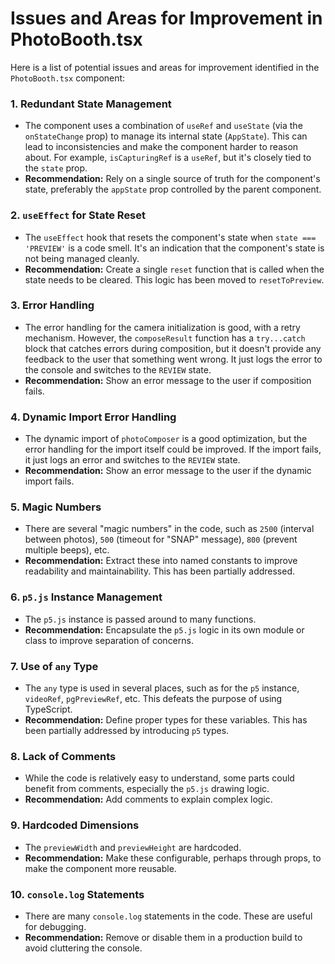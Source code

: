 # Issues and Areas for Improvement in PhotoBooth.tsx

Here is a list of potential issues and areas for improvement identified in the `PhotoBooth.tsx` component:

### 1. Redundant State Management
- The component uses a combination of `useRef` and `useState` (via the `onStateChange` prop) to manage its internal state (`AppState`). This can lead to inconsistencies and make the component harder to reason about. For example, `isCapturingRef` is a `useRef`, but it's closely tied to the `state` prop.
- **Recommendation:** Rely on a single source of truth for the component's state, preferably the `appState` prop controlled by the parent component.

### 2. `useEffect` for State Reset
- The `useEffect` hook that resets the component's state when `state === 'PREVIEW'` is a code smell. It's an indication that the component's state is not being managed cleanly.
- **Recommendation:** Create a single `reset` function that is called when the state needs to be cleared. This logic has been moved to `resetToPreview`.

### 3. Error Handling
- The error handling for the camera initialization is good, with a retry mechanism. However, the `composeResult` function has a `try...catch` block that catches errors during composition, but it doesn't provide any feedback to the user that something went wrong. It just logs the error to the console and switches to the `REVIEW` state.
- **Recommendation:** Show an error message to the user if composition fails.

### 4. Dynamic Import Error Handling
- The dynamic import of `photoComposer` is a good optimization, but the error handling for the import itself could be improved. If the import fails, it just logs an error and switches to the `REVIEW` state.
- **Recommendation:** Show an error message to the user if the dynamic import fails.

### 5. Magic Numbers
- There are several "magic numbers" in the code, such as `2500` (interval between photos), `500` (timeout for "SNAP" message), `800` (prevent multiple beeps), etc.
- **Recommendation:** Extract these into named constants to improve readability and maintainability. This has been partially addressed.

### 6. `p5.js` Instance Management
- The `p5.js` instance is passed around to many functions.
- **Recommendation:** Encapsulate the `p5.js` logic in its own module or class to improve separation of concerns.

### 7. Use of `any` Type
- The `any` type is used in several places, such as for the `p5` instance, `videoRef`, `pgPreviewRef`, etc. This defeats the purpose of using TypeScript.
- **Recommendation:** Define proper types for these variables. This has been partially addressed by introducing `p5` types.

### 8. Lack of Comments
- While the code is relatively easy to understand, some parts could benefit from comments, especially the `p5.js` drawing logic.
- **Recommendation:** Add comments to explain complex logic.

### 9. Hardcoded Dimensions
- The `previewWidth` and `previewHeight` are hardcoded.
- **Recommendation:** Make these configurable, perhaps through props, to make the component more reusable.

### 10. `console.log` Statements
- There are many `console.log` statements in the code. These are useful for debugging.
- **Recommendation:** Remove or disable them in a production build to avoid cluttering the console.
